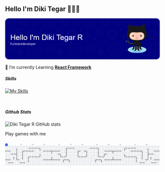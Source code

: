 ## Hello I'm Diki Tegar 👨‍🚀👋

![Diki Tegar](img/github-header-image.png)

<!--
**DikiTegar23/DikiTegar23** is a ✨ _special_ ✨ repository because its `README.md` (this file) appears on your GitHub profile.

Here are some ideas to get you started:

- 🔭 I’m currently working on ...
- 🌱 I’m currently learning ...
- 👯 I’m looking to collaborate on ...
- 🤔 I’m looking for help with ...
- 💬 Ask me about ...
- 📫 How to reach me: ...
- 😄 Pronouns: ...
- ⚡ Fun fact: ...
-->

🌱 I’m currently Learning [**React Framework**](https://react.dev/)
<br>

##### Skills
[![My Skills](https://skillicons.dev/icons?i=html,css,javascript,nodejs,express,tailwind,react,figma&theme=light&perline=4)](https://skillicons.dev)


<br>

##### Github Stats
![Diki Tegar R GitHub stats](https://github-readme-stats.vercel.app/api?username=DikiTegar23&show_icons=true&theme=transparent)


<p align="left">Play games with me</p>

###

<picture>
  <source media="(prefers-color-scheme: dark)" srcset="https://raw.githubusercontent.com/DikiTegar23/DikiTegar23/output/pacman-contribution-graph-dark.svg">
  <source media="(prefers-color-scheme: light)" srcset="https://raw.githubusercontent.com/DikiTegar23/DikiTegar23/output/pacman-contribution-graph.svg">
  <img alt="pacman contribution graph" src="https://raw.githubusercontent.com/DikiTegar23/DikiTegar23/output/pacman-contribution-graph.svg">
</picture>

###